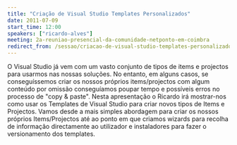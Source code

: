 ```yaml
---
title: "Criação de Visual Studio Templates Personalizados"
date: 2011-07-09
start_time: 12:00
speakers: ["ricardo-alves"]
meeting: 2a-reuniao-presencial-da-comunidade-netponto-em-coimbra
redirect_from: /sessao/criacao-de-visual-studio-templates-personalizados/
---
```


O Visual Studio já vem com um vasto conjunto de tipos de items e projectos para usarmos nas nossas soluções. No entanto, em alguns casos, se conseguíssemos criar os nossos próprios items/projectos com algum conteúdo por omissão conseguíamos poupar tempo e possíveis erros no processo de "copy & paste". Nesta apresentação o Ricardo irá mostrar-nos como usar os Templates de Visual Studio para criar novos tipos de Items e Projectos. Vamos desde a mais simples abordagem para criar os nossos próprios Items/Projectos até ao ponto em que criamos wizards para recolha de informação directamente ao utilizador e instaladores para fazer o versionamento dos templates.

